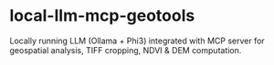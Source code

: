 # local-llm-mcp-geotools
Locally running LLM (Ollama + Phi3) integrated with MCP server for geospatial analysis, TIFF cropping, NDVI &amp; DEM computation.
